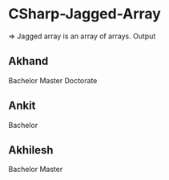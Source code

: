 # CSharp-Jagged-Array
=> Jagged array is an array of arrays.
Output

Akhand
---------
Bachelor
Master
Doctorate

Ankit
---------
Bachelor

Akhilesh
----------
Bachelor
Master
